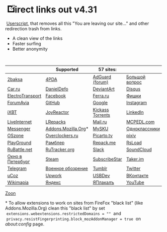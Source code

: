 # &nbsp;![logo](https://raw.githubusercontent.com/XX-J/Direct-links-out/master/icon.png)irect links out v4.31
&nbsp;[Userscript](https://raw.githubusercontent.com/XX-J/Direct-links-out/master/Direct%20links%20out.user.js), that removes all this "You are leaving our site..." and other redirection trash from links.

- A clean view of the links
- Faster surfing
- Better anonymity
<br>

   | Supported | 57 sites: |   
-- | --------- | ------ | --
 [2baksa](http://2baksa.ws/) | [4PDA](https://4pda.to/) | [AdGuard (forum)](https://forum.adguard.com/) | [Большой вопрос](http://www.bolshoyvopros.ru/)
 [Car.ru](https://car.ru/) | [DanielDefo](https://danieldefo.ru/) | [DeviantArt](https://www.deviantart.com/) | [Disqus](https://disqus.com/)
 [ElectroTransport](https://electrotransport.ru/) | [Facebook](https://www.facebook.com/) | [Ferra.ru](https://www.ferra.ru/) | [Фишки](https://fishki.net/)
 [ForumAvia](https://www.forumavia.ru/) | [GitHub](https://github.com/) | [Google](https://www.google.com/) | [Instagram](https://www.instagram.com/)
 [iXBT](https://www.ixbt.com/) | [JoyReactor](https://joyreactor.cc/) | [Kickass Torrents](https://www.kickasstorrents.pw/) | [LinkedIn](https://www.linkedin.com/)
 [LiveInternet](https://www.liveinternet.ru/) | [LRepacks](https://lrepacks.net/) | [Mail.ru](https://mail.ru/) | [MCPEDL.com](https://mcpedl.com/)
 [Messenger](https://www.messenger.com/) | [Addons.Mozilla.Org](https://addons.mozilla.org/)* | [MySKU](https://mysku.club/) | [Одноклассники](https://ok.ru/)
 [OSzone](http://www.oszone.net/) | [Overclockers.ru](https://overclockers.ru/) | [Picarto.tv](https://www.picarto.tv/) | [pixiv](https://www.pixiv.net/)
 [PlayGround](https://www.playground.ru/) | [Рамблер](https://www.rambler.ru/) | [Repack.me](https://repack.me/) | [RsLoad](https://rsload.net/)
 [RuBattle.net](http://www.rubattle.net/) | [RuTracker.org](https://rutracker.org/forum/index.php) | [Slack](https://slack.com/) | [SoundCloud](https://soundcloud.com/)
 [Окно в Петербург](https://spb-gid.ru/) | [Steam](https://store.steampowered.com/) | [SubscribeStar](https://www.subscribestar.com/) | [Taker.im](https://www.taker.im/)
 [Telegram](https://telegram.org/) | [Военное обозрение](https://topwar.ru/) | [Tumblr](https://www.tumblr.com/) | [Twitter](https://twitter.com/)
 [uCoz](https://www.ucoz.ru/) | [Upwork](https://www.upwork.com/) | [USBDev](https://www.usbdev.ru/) | [ВКонтакте](https://vk.com/)
 [Wikimapia](http://wikimapia.org/) | [Яндекс](https://ya.ru/) | [ЯПлакалъ](https://www.yaplakal.com/) | [YouTube](https://www.youtube.com/)
 [Zoon](https://zoon.ru/)
<br>

&#x2A; To allow extensions to work on sites from FireFox "black list" (like Addons.Mozilla.Org) clean this "black list" by set &nbsp;`extensions.webextensions.restrictedDomains = ""`&nbsp; and &nbsp;`privacy.resistFingerprinting.block_mozAddonManager = true`&nbsp; on _about:config_ page.
